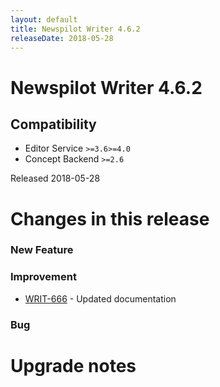 ```yaml
---
layout: default
title: Newspilot Writer 4.6.2
releaseDate: 2018-05-28
---
```

<div class="jumbotron">
    <h1>Newspilot Writer 4.6.2</h1>    
    <h2>Compatibility</h2>
    <ul>
        <li>Editor Service <code>>=3.6</code><code>>=4.0</code></li>
        <li>Concept Backend <code>>=2.6</code></li>
    </ul>
</div>

Released 2018-05-28

 

# Changes in this release  


### New Feature 



### Improvement 
 
 * [WRIT-666](https://jira.infomaker.se/browse/WRIT-666) - Updated documentation 


### Bug 





# Upgrade notes  
           

